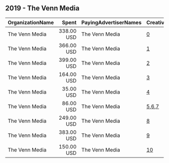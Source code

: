 ## 2019 - The Venn Media 
|OrganizationName|Spent|PayingAdvertiserNames|CreativeUrls|Impressions|Genders|AgeBrackets|CountryCodes|BillingAddresses|CandidateBallotInformation|
|:---|---:|:---|:---|---:|:---|:---|:---|:---|:---|
|The Venn Media|338.00 USD|The Venn Media|[0](https://www.snap.com/political-ads/asset/1a917f0fe2d1840db9d131f2554f3eddecfab582389fdac2891a3305257b16d6?mediaType=png)|206,001||17-23|united states|US||
|The Venn Media|366.00 USD|The Venn Media|[1](https://www.snap.com/political-ads/asset/752aad698b9817f2a80487ca92cff1a7667aa455cb36f963e8166a6aa76c3990?mediaType=png)|211,557||17-25|united states|US||
|The Venn Media|399.00 USD|The Venn Media|[2](https://www.snap.com/political-ads/asset/24aeb5b650dbc061b00bbf39d059c8422acce0cceb8f4bb2c2d6fff0adc32dbb?mediaType=png)|200,669||17-25|united states|US||
|The Venn Media|164.00 USD|The Venn Media|[3](https://www.snap.com/political-ads/asset/850b61cee6fb82a62552e32d727f2d9e8be137f31c9fc1b5be7e4b37b202b847?mediaType=png)|94,862||17-23|united states|US||
|The Venn Media|35.00 USD|The Venn Media|[4](https://www.snap.com/political-ads/asset/5ecf72cf48e7d45f173246d4fbc9c3a3bcb75726cc194bff7f2453c9f6520362?mediaType=png)|22,007||17-23|united states|US||
|The Venn Media|86.00 USD|The Venn Media|[5](https://www.snap.com/political-ads/asset/7c1aac126e48003d58f24c7083f4af3a44dcc5c75da7bb7f3460b38a39fe6fc5?mediaType=png),[6](https://www.snap.com/political-ads/asset/a06443879ef984baae67b22c82da28d59a874765233665510e86ef85e9db02ba?mediaType=mp4),[7](https://www.snap.com/political-ads/asset/e5b32cdde98d478886dbf7a0733b27540fd3e53ebc4b4f6615f9ead09ba27593?mediaType=mp4)|117,097||17-23|united states|US||
|The Venn Media|249.00 USD|The Venn Media|[8](https://www.snap.com/political-ads/asset/7a602724d888e1590b0f1ed5f127db62419ede014f14ad5b4a8ebc23428475fc?mediaType=png)|67,422||18+|united states|US||
|The Venn Media|383.00 USD|The Venn Media|[9](https://www.snap.com/political-ads/asset/752aad698b9817f2a80487ca92cff1a7667aa455cb36f963e8166a6aa76c3990?mediaType=png)|137,142||22+|united states|US||
|The Venn Media|150.00 USD|The Venn Media|[10](https://www.snap.com/political-ads/asset/7c1aac126e48003d58f24c7083f4af3a44dcc5c75da7bb7f3460b38a39fe6fc5?mediaType=png)|80,618||17-23|united states|US||
